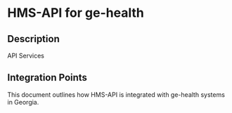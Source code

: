 # HMS-API for ge-health

## Description

API Services

## Integration Points

This document outlines how HMS-API is integrated with ge-health systems in Georgia.
